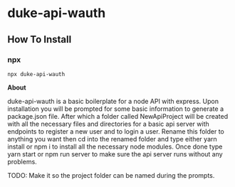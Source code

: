 # duke-api-wauth

## How To Install

### npx

`npx duke-api-wauth`

**About**

duke-api-wauth is a basic boilerplate for a node API with express. Upon installation you will be prompted for some basic information to generate a package.json file. After which a folder called NewApiProject will be created with all the necessary files and directories for a basic api server with endpoints to register a new user and to login a user. Rename this folder to anything you want then cd into the renamed folder and type either yarn install or npm i to install all the necessary node modules. Once done type yarn start or npm run server to make sure the api server runs without any problems.

TODO: Make it so the project folder can be named during the prompts.



